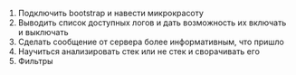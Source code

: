 1) Подключить bootstrap и навести микрокрасоту
2) Выводить список доступных логов и дать возможность их включать и выключать
3) Сделать сообщение от сервера более информативным, что пришло
4) Научиться анализировать стек или не стек и сворачивать его
5) Фильтры